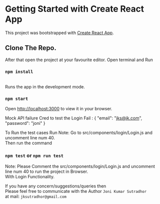 # Getting Started with Create React App

This project was bootstrapped with [Create React App](https://github.com/facebook/create-react-app).

## Clone The Repo. 
After that open the project at your favourite editor.
Open terminal and Run
### `npm install`
\
Runs the app in the development mode.
### `npm start`
Open [http://localhost:3000](http://localhost:3000) to view it in your browser.

Mock API failure Cred to test the Login Fail : {
"email": "jks@jk.com",
"password": "joni"
}

To Run the test cases Run
Note: Go to src/components/login/Login.js and uncomment line num 40.\
Then run the command

### `npm test` or `npm run test`

Note: Please Comment the src/components/login/Login.js and uncomment line num 40 to run the project in Browser.\
With Login Functionality.

If you have any concern/suggestions/queries then\
Please feel free to communicate with the Author `Joni Kumar Sutradhor`\
at mail: `jksutradhor@gmail.com`
